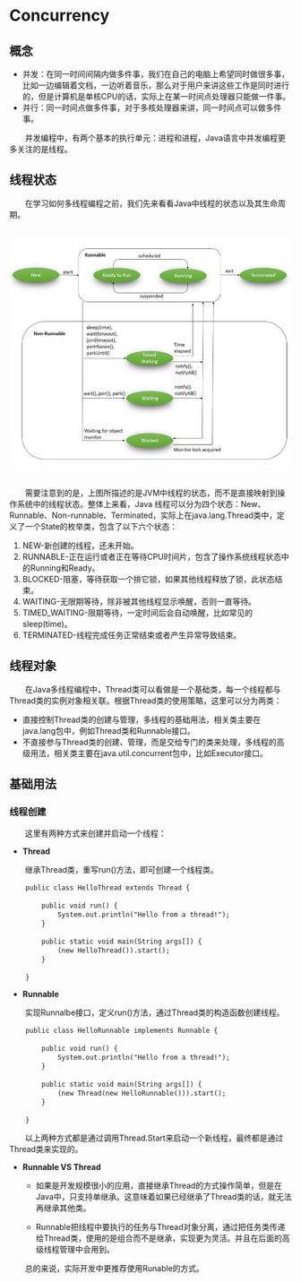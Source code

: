# Concurrency
## 概念

- 并发：在同一时间间隔内做多件事，我们在自己的电脑上希望同时做很多事，比如一边编辑着文档，一边听着音乐，那么对于用户来讲这些工作是同时进行的，但是计算机是单核CPU的话，实际上在某一时间点处理器只能做一件事。
- 并行：同一时间点做多件事，对于多核处理器来讲，同一时间点可以做多件事。

&emsp;&emsp;并发编程中，有两个基本的执行单元：进程和进程，Java语言中并发编程更多关注的是线程。

## 线程状态

&emsp;&emsp;在学习如何多线程编程之前，我们先来看看Java中线程的状态以及其生命周期。

<br>
<div align=center><img src="https://raw.githubusercontent.com/Bboy-AJ/JavaDeveloper-SkillMap/master/images/Java Web/Life_cycle_of_a_Thread_in_Java.jpg"></div>
<br>

&emsp;&emsp;需要注意到的是，上图所描述的是JVM中线程的状态，而不是直接映射到操作系统中的线程状态。整体上来看，Java  线程可以分为四个状态：New、Runnable、Non-runnable、Terminated，实际上在java.lang.Thread类中，定义了一个State的枚举类，包含了以下六个状态：

1. NEW-新创建的线程，还未开始。
1. RUNNABLE-正在运行或者正在等待CPU时间片，包含了操作系统线程状态中的Running和Ready。
1. BLOCKED-阻塞，等待获取一个排它锁，如果其他线程释放了锁，此状态结束。
1. WAITING-无限期等待，除非被其他线程显示唤醒，否则一直等待。
1. TIMED_WAITING-限期等待，一定时间后会自动唤醒，比如常见的sleep(time)。
1. TERMINATED-线程完成任务正常结束或者产生异常导致结束。

## 线程对象

&emsp;&emsp;在Java多线程编程中，Thread类可以看做是一个基础类，每一个线程都与Thread类的实例对象相关联。根据Thread类的使用策略，这里可以分为两类：

- 直接控制Thread类的创建与管理，多线程的基础用法，相关类主要在java.lang包中，例如Thread类和Runnable接口。
- 不直接参与Thread类的创建、管理，而是交给专门的类来处理，多线程的高级用法，相关类主要在java.util.concurrent包中，比如Executor接口。

## 基础用法

### 线程创建
&emsp;&emsp;这里有两种方式来创建并启动一个线程：


- **Thread**

&emsp;&emsp;继承Thread类，重写run()方法，即可创建一个线程类。

		public class HelloThread extends Thread {
		
		    public void run() {
		        System.out.println("Hello from a thread!");
		    }
		
		    public static void main(String args[]) {
		        (new HelloThread()).start();
		    }
		
		}
		
- **Runnable**

&emsp;&emsp;实现Runnalbe接口，定义run()方法，通过Thread类的构造函数创建线程。

		public class HelloRunnable implements Runnable {
		
		    public void run() {
		        System.out.println("Hello from a thread!");
		    }
		
		    public static void main(String args[]) {
		        (new Thread(new HelloRunnable())).start();
		    }
		
		}
&emsp;&emsp;以上两种方式都是通过调用Thread.Start来启动一个新线程，最终都是通过Thread类来实现的。


- **Runnable VS Thread**

	- 如果是开发规模很小的应用，直接继承Thread的方式操作简单，但是在Java中，只支持单继承。这意味着如果已经继承了Thread类的话，就无法再继承其他类。
 
	- Runnable把线程中要执行的任务与Thread对象分离，通过把任务类传递给Thread类，使用的是组合而不是继承，实现更为灵活。并且在后面的高级线程管理中会用到。

&emsp;&emsp;总的来说，实际开发中更推荐使用Runable的方式。